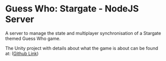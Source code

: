 # Guess Who: Stargate - NodeJS Server

A server to manage the state and multiplayer synchronisation of a Stargate themed Guess Who game.

The Unity project with details about what the game is about can be found at: ([Github Link](https://github.com/Squirrelbear/StargateGuessWho))

